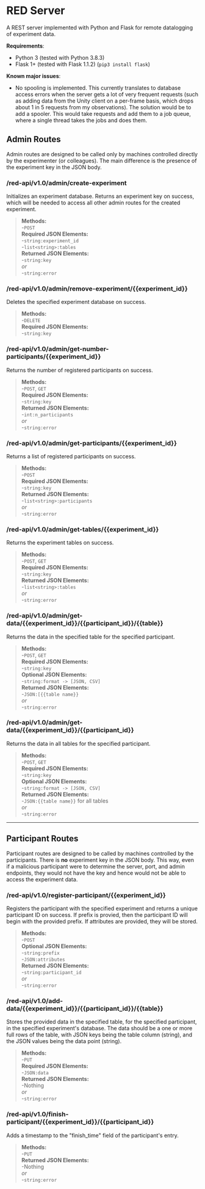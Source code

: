 # RED Server
A REST server implemented with Python and Flask for remote datalogging of experiment data.

**Requirements**:
 - Python 3 (tested with Python 3.8.3)
 - Flask 1+ (tested with Flask 1.1.2) (`pip3 install flask`)
 
**Known major issues**:
 - No spooling is implemented. This currently translates to database access errors when the server gets a lot of very frequent requests (such as adding data from the Unity client on a per-frame basis, which drops about 1 in 5 requests from my observations). The solution would be to add a spooler. This would take requests and add them to a job queue, where a single thread takes the jobs and does them.

## Admin Routes
Admin routes are designed to be called only by machines controlled directly by the experimenter (or colleagues). The main difference is the presence of the experiment key in the JSON body.

### /red-api/v1.0/admin/create-experiment
Initializes an experiment database. Returns an experiment key on success, which will be needed to access all other admin routes for the created experiment.
>**Methods:**  
> -`POST`  
>**Required JSON Elements:**   
> -`string:experiment_id`  
> -`list<string>:tables`  
>**Returned JSON Elements:**  
>-`string:key`  
> *or*  
>-`string:error`  

### /red-api/v1.0/admin/remove-experiment/{{experiment_id}}
Deletes the specified experiment database on success.
>**Methods:**  
> -`DELETE`  
>**Required JSON Elements:**   
> -`string:key`  

### /red-api/v1.0/admin/get-number-participants/{{experiment_id}}
Returns the number of registered participants on success.
>**Methods:**  
> -`POST`, `GET`  
>**Required JSON Elements:**  
> -`string:key`  
>**Returned JSON Elements:**  
>-`int:n_participants`  
> *or*  
>-`string:error`  

### /red-api/v1.0/admin/get-participants/{{experiment_id}}
Returns a list of registered participants on success.
>**Methods:**  
> -`POST`  
>**Required JSON Elements:**   
> -`string:key`  
>**Returned JSON Elements:**  
>-`list<string>:participants`  
> *or*  
>-`string:error`  

### /red-api/v1.0/admin/get-tables/{{experiment_id}}
Returns the experiment tables on success.
>**Methods:**  
> -`POST`, `GET`  
>**Required JSON Elements:**  
> -`string:key`  
>**Returned JSON Elements:**  
>-`list<string>:tables`  
> *or*  
>-`string:error`  

### /red-api/v1.0/admin/get-data/{{experiment_id}}/{{participant_id}}/{{table}} 
Returns the data in the specified table for the specified participant.
>**Methods:**  
> -`POST`, `GET`  
>**Required JSON Elements:**   
> -`string:key`  
>**Optional JSON Elements:**   
> -`string:format -> [JSON, CSV]`  
>**Returned JSON Elements:**  
>-`JSON:[{{table name}}`  
> *or*  
>-`string:error`  

### /red-api/v1.0/admin/get-data/{{experiment_id}}/{{participant_id}}
Returns the data in all tables for the specified participant.
>**Methods:**  
> -`POST`, `GET`  
>**Required JSON Elements:**   
> -`string:key`  
>**Optional JSON Elements:**   
> -`string:format -> [JSON, CSV]`  
>**Returned JSON Elements:**  
>-`JSON:{{table name}}` for all tables  
> *or*  
>-`string:error`  

---

## Participant Routes
Participant routes are designed to be called by machines controlled by the participants. There is **no** experiment key in the JSON body. This way, even if a malicious participant were to determine the server, port, and admin endpoints, they would not have the key and hence would not be able to access the experiment data.

### /red-api/v1.0/register-participant/{{experiment_id}}
Registers the participant with the specified experiment and returns a unique participant ID on success. If prefix is provied, then the participant ID will begin with the provided prefix. If attributes are provided, they will be stored.
>**Methods:**  
> -`POST`  
>**Optional JSON Elements:**  
> -`string:prefix`  
> -`JSON:attributes`  
>**Returned JSON Elements:**  
>-`string:participant_id`  
> *or*  
>-`string:error`  

### /red-api/v1.0/add-data/{{experiment_id}}/{{participant_id}}/{{table}}
Stores the provided data in the specified table, for the specified participant, in the specified experiment's database. The data should be a one or more full rows of the table, with JSON keys being the table column (string), and the JSON values being the data point (string).
>**Methods:**  
> -`PUT`  
>**Required JSON Elements:**   
> -`JSON:data`  
>**Returned JSON Elements:**  
>-Nothing  
> *or*  
>-`string:error`  

### /red-api/v1.0/finish-participant/{{experiment_id}}/{{participant_id}}
Adds a timestamp to the "finish_time" field of the participant's entry.
>**Methods:**  
> -`PUT`  
>**Returned JSON Elements:**  
>-Nothing  
> *or*  
>-`string:error` 
